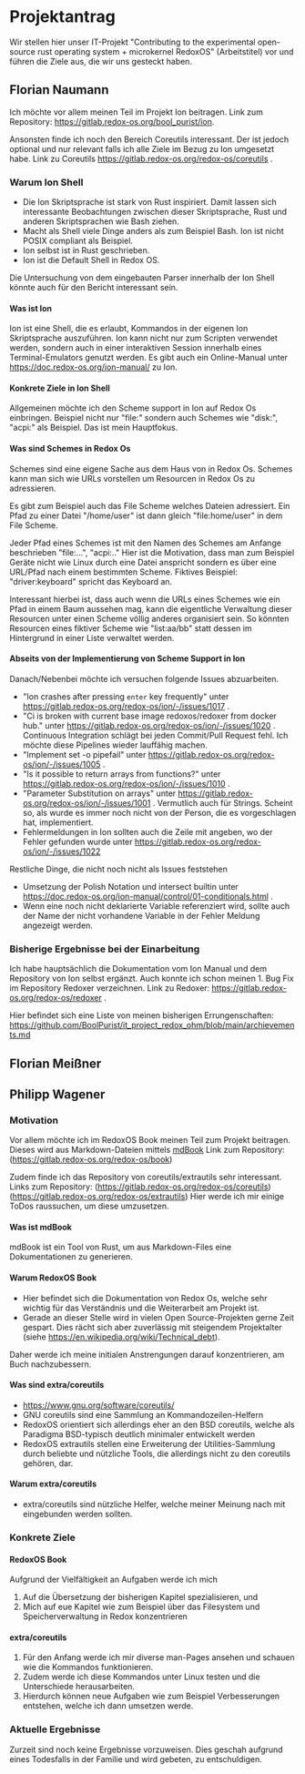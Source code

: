 # Projektantrag
Wir stellen hier unser IT-Projekt "Contributing to the experimental open-source rust operating system + microkernel RedoxOS" (Arbeitstitel) vor und führen die Ziele aus, die wir uns gesteckt haben.

## Florian Naumann

Ich möchte vor allem meinen Teil im Projekt Ion beitragen. 
Link zum Repository: https://gitlab.redox-os.org/bool_purist/ion.

Ansonsten finde ich noch den Bereich Coreutils interessant.
Der ist jedoch optional und nur relevant falls ich alle Ziele im Bezug zu Ion umgesetzt habe. 
Link zu Coreutils https://gitlab.redox-os.org/redox-os/coreutils .

### Warum Ion Shell

- Die Ion Skriptsprache ist stark von Rust inspiriert. 
  Damit lassen sich interessante Beobachtungen zwischen dieser Skriptsprache, Rust und anderen Skriptsprachen wie Bash ziehen.
- Macht als Shell viele Dinge anders als zum Beispiel Bash. Ion ist nicht POSIX compliant als Beispiel.
- Ion selbst ist in Rust geschrieben.
- Ion ist die Default Shell in Redox OS.

Die Untersuchung von dem eingebauten Parser innerhalb der Ion Shell könnte 
auch für den Bericht interessant sein.

#### Was ist Ion 

Ion ist eine Shell, die es erlaubt, Kommandos in der eigenen Ion Skriptsprache auszuführen.
Ion kann nicht nur zum Scripten verwendet werden, sondern 
auch in einer interaktiven Session innerhalb eines Terminal-Emulators genutzt werden.
Es gibt auch ein Online-Manual unter https://doc.redox-os.org/ion-manual/ zu Ion.

#### Konkrete Ziele in Ion Shell

Allgemeinen möchte ich den  Scheme support in Ion auf Redox Os einbringen. 
Beispiel nicht nur "file:" sondern auch Schemes wie "disk:", "acpi:" als Beispiel.
Das ist mein Hauptfokus. 

#### Was sind Schemes in Redox Os

Schemes sind eine eigene Sache aus dem Haus von in Redox Os.
Schemes kann man sich wie URLs vorstellen um Resourcen in Redox Os zu adressieren.

Es gibt zum Beispiel auch das File Scheme welches Dateien adressiert.
Ein Pfad zu einer Datei "/home/user" ist dann gleich "file:home/user" in dem File Scheme.

Jeder Pfad eines Schemes ist mit den Namen des Schemes am Anfange beschrieben "file:...", "acpi:.."
Hier ist die Motivation, dass man zum Beispiel Geräte nicht wie Linux durch eine Datei anspricht 
sondern es über eine URL/Pfad nach einem bestimmten Scheme. Fiktives Beispiel: "driver:keyboard" spricht das 
Keyboard an. 

Interessant hierbei ist, dass auch wenn die URLs eines Schemes wie ein Pfad in einem Baum aussehen mag, 
kann die eigentliche Verwaltung dieser Resourcen unter einen Scheme völlig anderes organisiert sein.
So könnten Resourcen eines fiktiver Scheme wie "list:aa/bb" statt dessen im Hintergrund in einer Liste verwaltet werden.

#### Abseits von der Implementierung von Scheme Support in Ion

Danach/Nebenbei möchte ich versuchen folgende Issues abzuarbeiten.

- "Ion crashes after pressing `enter` key frequently" unter https://gitlab.redox-os.org/redox-os/ion/-/issues/1017 .
- "Ci is broken with current base image redoxos/redoxer from docker hub." unter https://gitlab.redox-os.org/redox-os/ion/-/issues/1020 .
  Continuous Integration schlägt bei jeden Commit/Pull Request fehl. Ich möchte diese Pipelines wieder lauffähig machen.
- "Implement set -o pipefail" unter https://gitlab.redox-os.org/redox-os/ion/-/issues/1005 .
- "Is it possible to return arrays from functions?" unter https://gitlab.redox-os.org/redox-os/ion/-/issues/1010 .
- "Parameter Substitution on arrays" unter https://gitlab.redox-os.org/redox-os/ion/-/issues/1001 .
  Vermutlich auch für Strings.
  Scheint so, als wurde es immer noch nicht von der Person, die es vorgeschlagen hat, implementiert. 
- Fehlermeldungen in Ion sollten auch die Zeile mit angeben, wo der Fehler gefunden wurde unter https://gitlab.redox-os.org/redox-os/ion/-/issues/1022

Restliche Dinge, die nicht noch nicht als Issues feststehen

- Umsetzung der Polish Notation und intersect builtin unter https://doc.redox-os.org/ion-manual/control/01-conditionals.html .
- Wenn eine noch nicht deklarierte Variable referenziert wird, 
  sollte auch der Name der nicht vorhandene Variable in der Fehler Meldung angezeigt werden.

### Bisherige Ergebnisse bei der Einarbeitung

Ich habe hauptsächlich die Dokumentation vom Ion Manual und dem Repository von Ion selbst ergänzt.
Auch konnte ich schon meinen 1. Bug Fix im Repository Redoxer verzeichnen.
Link zu Redoxer: https://gitlab.redox-os.org/redox-os/redoxer .

Hier befindet sich eine Liste von meinen bisherigen Errungenschaften: 
https://github.com/BoolPurist/it_project_redox_ohm/blob/main/archievements.md

## Florian Meißner

## Philipp Wagener

### Motivation

Vor allem möchte ich im RedoxOS Book meinen Teil zum Projekt beitragen. 
Dieses wird aus Markdown-Dateien mittels [mdBook](https://gitlab.redox-os.org/redox-os/mdBook)
Link zum Repository: (https://gitlab.redox-os.org/redox-os/book)

Zudem finde ich das Repository von coreutils/extrautils sehr interessant.
Links zum Repository: (https://gitlab.redox-os.org/redox-os/coreutils) (https://gitlab.redox-os.org/redox-os/extrautils)
Hier werde ich mir einige ToDos raussuchen, um diese umzusetzen.

#### Was ist mdBook

mdBook ist ein Tool von Rust, um aus Markdown-Files eine Dokumentationen zu generieren.

#### Warum RedoxOS Book

- Hier befindet sich die Dokumentation von Redox Os, welche sehr wichtig für das Verständnis und die Weiterarbeit am Projekt ist.
- Gerade an dieser Stelle wird in vielen Open Source-Projekten gerne Zeit gespart. Dies rächt sich aber zuverlässig mit steigendem Projektalter (siehe https://en.wikipedia.org/wiki/Technical_debt).

Daher werde ich meine initialen Anstrengungen darauf konzentrieren, am Buch nachzubessern.

#### Was sind extra/coreutils

- https://www.gnu.org/software/coreutils/
- GNU coreutils sind eine Sammlung an Kommandozeilen-Helfern
- RedoxOS orientiert sich allerdings eher an den BSD coreutils, welche als Paradigma BSD-typisch deutlich minimaler entwickelt werden
- RedoxOS extrautils stellen eine Erweiterung der Utilities-Sammlung durch beliebte und nützliche Tools, die allerdings nicht zu den coreutils gehören, dar.

#### Warum extra/coreutils

- extra/coreutils sind nützliche Helfer, welche meiner Meinung nach mit eingebunden werden sollten.

### Konkrete Ziele
#### RedoxOS Book

Aufgrund der Vielfältigkeit an Aufgaben werde ich mich
1. Auf die Übersetzung der bisherigen Kapitel spezialisieren, und
2. Mich auf eue Kapitel wie zum Beispiel über das Filesystem und Speicherverwaltung in Redox konzentrieren

#### extra/coreutils

1. Für den Anfang werde ich mir diverse man-Pages ansehen und schauen wie die Kommandos funktionieren.
2. Zudem werde ich diese Kommandos unter Linux testen und die Unterschiede herausarbeiten.
3. Hierdurch können neue Aufgaben wie zum Beispiel Verbesserungen entstehen, welche ich dann umsetzen werde.

### Aktuelle Ergebnisse

Zurzeit sind noch keine Ergebnisse vorzuweisen. Dies geschah aufgrund eines Todesfalls in der Familie und wird gebeten, zu entschuldigen.
